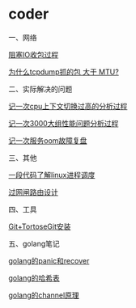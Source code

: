 # coder
一、网络

[阻塞IO收包过程](https://mp.weixin.qq.com/s?__biz=Mzg2MDc2OTYxMQ==&mid=2247483660&idx=1&sn=49e2a88826f6bd4fe6de62212e528464&chksm=ce201d28f957943e9914fad427b34d2a704a753624ab5e4e6384fff6fd74248b881c906cc1ed&token=903968376&lang=zh_CN#rd)

[为什么tcpdump抓的包 大于 MTU?](https://zhuanlan.zhihu.com/p/520913734)


二、实际解决的问题

[记一次cpu上下文切换过高的分析过程](https://zhuanlan.zhihu.com/p/520924722)

[记一次3000大组性能问题分析过程](https://zhuanlan.zhihu.com/p/520936807)

[记一次服务oom故障复盘](https://zhuanlan.zhihu.com/p/523828907)


三、其他

[一段代码了解linux进程调度](https://zhuanlan.zhihu.com/p/526307049)

[过网闸路由设计](https://zhuanlan.zhihu.com/p/532436768)


四、工具

[Git+TortoseGit安装](https://zhuanlan.zhihu.com/p/532389884)

五、golang笔记

[golang的panic和recover](https://zhuanlan.zhihu.com/p/536641134)

[golang的哈希表](https://zhuanlan.zhihu.com/p/536637557)

[golang的channel原理](https://zhuanlan.zhihu.com/p/536634003)


